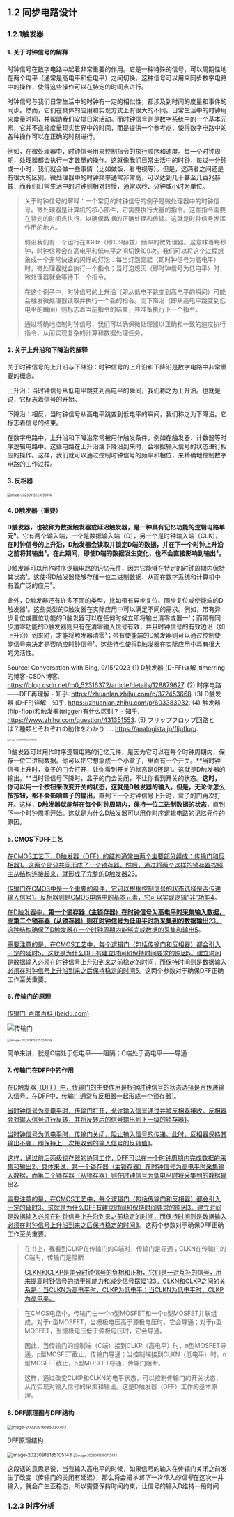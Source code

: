 ## 1.2 同步电路设计

### 1.2.1触发器

#### 1. 关于时钟信号的解释

时钟信号在数字电路中起着非常重要的作用。它是一种特殊的信号，可以周期性地在两个电平（通常是高电平和低电平）之间切换。这种信号可以用来同步数字电路中的操作，使得这些操作可以在特定的时间点进行。

时钟信号与我们日常生活中的时钟有一定的相似性，都涉及到时间的度量和事件的同步。然而，它们在具体的应用和实现方式上有很大的不同。日常生活中的时钟用来度量时间，并帮助我们安排日常活动。而时钟信号则是数字系统中的一个基本元素，它并不直接度量现实世界中的时间，而是提供一个参考点，使得数字电路中的各种操作可以在正确的时刻进行。

例如，在微处理器中，时钟信号用来控制指令的执行顺序和速度。每一个时钟周期，处理器都会执行一定数量的操作。这就像我们日常生活中的时钟，每过一分钟或一小时，我们就会做一些事情（比如做饭、看电视等）。但是，这两者之间还是有很大的区别。微处理器中的时钟频率通常非常高，可以达到几十甚至几百兆赫兹，而我们日常生活中的时钟则相对较慢，通常以秒、分钟或小时为单位。

> 关于时钟信号的解释：一个常见的时钟信号的例子是微处理器中的时钟信号。微处理器是计算机的核心部件，它需要执行大量的指令。这些指令需要在特定的时间点执行，以确保数据的正确处理和传输。这就是时钟信号发挥作用的地方。
>
> 假设我们有一个运行在1GHz（即109赫兹）频率的微处理器。这意味着每秒钟，时钟信号会在高电平和低电平之间切换109次。我们可以将这个过程想象成一个非常快速的闪烁的灯泡：每当灯泡亮起（即时钟信号为高电平）时，微处理器就会执行一个指令；当灯泡熄灭（即时钟信号为低电平）时，微处理器就会等待下一个指令。
>
> 在这个例子中，时钟信号的上升沿（即从低电平跳变到高电平的瞬间）可能会触发微处理器读取并执行一个新的指令。而下降沿（即从高电平跳变到低电平的瞬间）则标志着当前指令的结束，并准备执行下一个指令。
>
> 通过精确地控制时钟信号，我们可以确保微处理器以正确和一致的速度执行指令，从而实现复杂的计算和数据处理任务。

#### 2. 关于上升沿和下降沿的解释

关于时钟信号的上升沿与下降沿：时钟信号的上升沿和下降沿是数字电路中非常重要的概念。

上升沿：当时钟信号从低电平跳变到高电平的瞬间，我们称之为上升沿。也就是说，它标志着信号的开始。

下降沿：相反，当时钟信号从高电平跳变到低电平的瞬间，我们称之为下降沿。它标志着信号的结束。

在数字电路中，上升沿和下降沿常常被用作触发条件，例如在触发器、计数器等时序逻辑电路中。这些电路在上升沿或下降沿到来时，会根据输入信号的状态进行相应的操作。这样，我们就可以通过控制时钟信号的频率和相位，来精确地控制数字电路的工作过程。

#### 3. 反相器

<img src="C:\Users\32620\AppData\Roaming\Typora\typora-user-images\image-20230915223055914.png" alt="image-20230915223055914" style="zoom:50%;" />

#### 4. D触发器（重要）

**D触发器，也被称为数据触发器或延迟触发器，是一种具有记忆功能的逻辑电路单元⁵**。它有两个输入端，一个是数据输入端（D），另一个是时钟输入端（CLK）。**在时钟信号的上升沿，D触发器会读取并锁定D端的数据，并在下一个时钟上升沿之前将其输出⁴。在此期间，即使D端的数据发生变化，也不会直接影响到输出⁴。**

D触发器可以用作时序逻辑电路的记忆元件，因为它能够在特定的时钟周期内保持其状态¹。这使得D触发器能够存储一位二进制数据，从而在数字系统和计算机中有着广泛的应用⁵。

此外，D触发器还有许多不同的类型，比如带有异步复位、同步复位或使能端的D触发器¹。这些类型的D触发器在实际应用中可以满足不同的需求。例如，带有异步复位或置位功能的D触发器可以在任何时候立即将输出清零或置一¹；而带有同步清零功能的D触发器则只有在清零输入信号有效，并且时钟信号的有效边沿（如上升沿）到来时，才能将触发器清零¹；带有使能端的D触发器则可以通过控制使能信号来决定是否响应时钟信号¹。这些特性使得D触发器在实际应用中具有很大的灵活性。

Source: Conversation with Bing, 9/15/2023
(1) D触发器 (D-FF)详解_timerring的博客-CSDN博客. https://blog.csdn.net/m0_52316372/article/details/128879627.
(2) 时序电路——DFF再理解 - 知乎. https://zhuanlan.zhihu.com/p/372453668.
(3) D触发器 (D-FF)详解 - 知乎. https://zhuanlan.zhihu.com/p/603383032.
(4) 触发器(filp-flop)和触发器(trigger)有什么区别？ - 知乎. https://www.zhihu.com/question/431351553.
(5) フリップフロップ回路とは？種類とそれぞれの動作をわかり .... https://analogista.jp/flipflop/.

<img src="C:\Users\32620\AppData\Roaming\Typora\typora-user-images\image-20230915223336260.png" alt="image-20230915223336260" style="zoom: 33%;" />

D触发器可以用作时序逻辑电路的记忆元件，是因为它可以在每个时钟周期内，保存一位二进制数据。你可以把它想象成一个小盒子，里面有一个开关。**当时钟信号上升时，盒子的门会打开，让你看到开关的状态是0还是1。这就是D触发器的输出。**当时钟信号下降时，盒子的门会关闭，不让你看到开关的状态。**这时，你可以用一个按钮来改变开关的状态，这就是D触发器的输入。但是，无论你怎么按按钮，都不会影响盒子的输出**，直到下一个时钟信号上升时，盒子的门再次打开。这样，**D触发器就能够在每个时钟周期内，保持一位二进制数据的状态**，直到下一个时钟周期开始。这就是为什么D触发器可以用作时序逻辑电路的记忆元件的原因。

#### 5. CMOS下DFF工艺

[在CMOS工艺下，D触发器（DFF）的结构通常由两个主要部分组成：传输门和反相器](https://zhuanlan.zhihu.com/p/406924643)[1](https://zhuanlan.zhihu.com/p/406924643)[。这两个部分共同形成了一个锁存器。然后，通过将两个这样的锁存器按照主从结构连接起来，就形成了完整的D触发器](https://zhuanlan.zhihu.com/p/372453668)[2](https://zhuanlan.zhihu.com/p/372453668)[3](https://zhuanlan.zhihu.com/p/603383032)。

[传输门在CMOS中是一个重要的组件，它可以根据控制信号的状态选择是否传递输入信号](https://zhuanlan.zhihu.com/p/406924643)[1](https://zhuanlan.zhihu.com/p/406924643)[。反相器则是CMOS电路中的基本元素，它可以实现逻辑“非”功能](https://zhuanlan.zhihu.com/p/120863919)[4](https://zhuanlan.zhihu.com/p/120863919)。

[在D触发器中，**第一个锁存器（主锁存器）在时钟信号为高电平时采集输入数据，而第二个锁存器（从锁存器）则在时钟信号为低电平时将采集到的数据输出**](https://zhuanlan.zhihu.com/p/372453668)[2](https://zhuanlan.zhihu.com/p/372453668)[3](https://zhuanlan.zhihu.com/p/603383032)[。这种结构确保了D触发器在一个时钟周期内能够完成数据的采集和输出](https://www.zhihu.com/question/282286149)[5](https://www.zhihu.com/question/282286149)。

[需要注意的是，在CMOS工艺中，每个逻辑门（包括传输门和反相器）都会引入一定的延时](https://www.zhihu.com/question/282286149)[5](https://www.zhihu.com/question/282286149)[。这就是为什么DFF有建立时间和保持时间要求的原因](about:blank#)[5](https://www.zhihu.com/question/282286149)[。建立时间是数据输入必须在时钟信号上升沿到来之前稳定的时间，而保持时间则是数据输入必须在时钟信号上升沿到来之后保持稳定的时间](https://www.zhihu.com/question/282286149)[5](https://www.zhihu.com/question/282286149)。这两个参数对于确保DFF正确工作至关重要。

#### 6. 传输门的原理

[传输门_百度百科 (baidu.com)](https://baike.baidu.com/item/传输门)

![传输门](https://bkimg.cdn.bcebos.com/pic/caef76094b36acaf579f5e477cd98d1001e99c0a?x-bce-process=image/resize,m_lfit,w_536,limit_1/format,f_auto)

<img src="C:\Users\32620\AppData\Roaming\Typora\typora-user-images\image-20230915225254559.png" alt="image-20230915225254559" style="zoom:50%;" />

简单来讲，就是C端处于低电平——阻隔；C端处于高电平——导通

#### 7. 传输门在DFF中的作用

[在D触发器（DFF）中，传输门的主要作用是根据时钟信号的状态选择是否传递输入信号。在DFF中，传输门通常与反相器一起形成一个锁存器](https://zhuanlan.zhihu.com/p/406924643)[1](https://zhuanlan.zhihu.com/p/406924643)。

[当时钟信号为高电平时，传输门打开，允许输入信号通过并被反相器接收。反相器会对输入信号进行反转，并将反转后的信号输出到下一级的锁存器](https://zhuanlan.zhihu.com/p/406924643)[1](https://zhuanlan.zhihu.com/p/406924643)。

[当时钟信号为低电平时，传输门关闭，阻止输入信号的传递。此时，反相器保持其输出不变，即保持上一次接收到的输入信号的反转值](https://zhuanlan.zhihu.com/p/406924643)[1](https://zhuanlan.zhihu.com/p/406924643)。

[这样，通过前后两级锁存器的协同工作，DFF可以在一个时钟周期内完成数据的采集和输出](https://zhuanlan.zhihu.com/p/372453668)[2](https://zhuanlan.zhihu.com/p/372453668)[。具体来说，第一个锁存器（主锁存器）在时钟信号为高电平时采集输入数据，而第二个锁存器（从锁存器）则在时钟信号为低电平时将采集到的数据输出](https://zhuanlan.zhihu.com/p/372453668)[2](https://zhuanlan.zhihu.com/p/372453668)。

[需要注意的是，在CMOS工艺中，每个逻辑门（包括传输门和反相器）都会引入一定的延时](https://www.zhihu.com/question/282286149)[3](https://www.zhihu.com/question/282286149)[。这就是为什么DFF有建立时间和保持时间要求的原因](about:blank#)[3](https://www.zhihu.com/question/282286149)[。建立时间是数据输入必须在时钟信号上升沿到来之前稳定的时间，而保持时间则是数据输入必须在时钟信号上升沿到来之后保持稳定的时间](https://www.zhihu.com/question/282286149)[3](https://www.zhihu.com/question/282286149)。这两个参数对于确保DFF正确工作至关重要。

> 在书上，我看到CLKP在传输门的C端时，传输门是导通；CLKN在传输门的C端时，传输门是阻断
>
> [CLKN和CLKP是差分时钟信号的负相和正相，它们是一对互补的信号，用来提高时钟信号的抗干扰能力和减少信号摆幅](https://electronics.stackexchange.com/questions/284614/what-communication-protocol-does-this-pinout-match-datap-datan-clkp-clkn-cl)[1](https://electronics.stackexchange.com/questions/284614/what-communication-protocol-does-this-pinout-match-datap-datan-clkp-clkn-cl)[2](https://blog.csdn.net/wanglining1987/article/details/50202615)[3](https://e2echina.ti.com/support/processors/f/processors-forum/49609/6678-clkn-clkp)[。CLKN和CLKP之间的关系是：当CLKN为高电平时，CLKP为低电平；当CLKN为低电平时，CLKP为高电平。](https://blog.csdn.net/wanglining1987/article/details/50202615)

> 在CMOS电路中，传输门由一个n型MOSFET和一个p型MOSFET并联组成。对于n型MOSFET，当栅极电压高于源极电压时，它会导通；对于p型MOSFET，当栅极电压低于源极电压时，它会导通。
>
> 因此，当传输门的控制端（C端）接到CLKP（高电平）时，n型MOSFET导通，p型MOSFET截止，传输门导通；当控制端接到CLKN（低电平）时，n型MOSFET截止，p型MOSFET导通，传输门阻断。
>
> 这样，通过改变CLKP和CLKN的电平状态，可以控制传输门的开关状态，从而实现对输入信号的采集和输出。这是D触发器（DFF）工作的基本原理。

#### 8. DFF原理图与DFF结构

<img src="C:\Users\32620\AppData\Roaming\Typora\typora-user-images\image-20230916185030793.png" alt="image-20230916185030793" style="zoom:67%;" />

DFF原理结构

<img src="C:\Users\32620\AppData\Roaming\Typora\typora-user-images\image-20230916185105143.png" alt="image-20230916185105143" style="zoom:75%;" />

<img src="C:\Users\32620\AppData\Roaming\Typora\typora-user-images\image-20230916190712434.png" alt="image-20230916190712434" style="zoom:50%;" />

这段话的意思是说，当我输入高电平的时候，如果信号的输入在传输门关闭之前发生了改变（传输门的关闭有延迟），那么将会把*本该下一次传入的信号*在这次一并输入，就会产生亚稳态，所以需要保持时间约束，让信号的输入D维持一段时间

### 1.2.3 时序分析